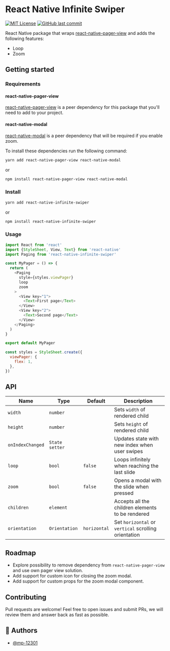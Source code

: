 # React Native Infinite Swiper

[![MIT License](https://img.shields.io/apm/l/atomic-design-ui)](https://github.com/Gaspard-Bruno/react-native-infinite-swiper/blob/main/LICENSE)
[![GitHub last commit](https://img.shields.io/github/last-commit/Gaspard-Bruno/react-native-infinite-swiper)](https://github.com/Gaspard-Bruno/react-native-infinite-swiper/graphs/commit-activity)

React Native package that wraps [react-native-pager-view](https://github.com/callstack/react-native-pager-view) and adds the following features:

- Loop
- Zoom


## Getting started

### Requirements

#### react-native-pager-view
[react-native-pager-view](https://github.com/callstack/react-native-pager-view) is a peer dependency for this package that you'll need to add to your project.

#### react-native-modal
[react-native-modal](https://github.com/react-native-modal/react-native-modal) is a peer dependency that will be required if you enable zoom.

To install these dependencies run the following command:

```sh
yarn add react-native-pager-view react-native-modal

```
or
```sh
npm install react-native-pager-view react-native-modal
```

### Install
```sh
yarn add react-native-infinite-swiper
```
or
```sh
npm install react-native-infinite-swiper
```

### Usage
```js
import React from 'react'
import {StyleSheet, View, Text} from 'react-native'
import Paging from 'react-native-infinite-swiper'

const MyPager = () => {
  return (
    <Paging 
      style={styles.viewPager} 
      loop
      zoom
    >
      <View key="1">
        <Text>First page</Text>
      </View>
      <View key="2">
        <Text>Second page</Text>
      </View>
    </Paging>
  )
}

export default MyPager

const styles = StyleSheet.create({
  viewPager: {
    flex: 1,
  },
})
```

## API
| Name                                | Type             | Default                        | Description                                                       
| ----------------------------------- | ---------------- | ------------------------------ | ------------------------------------------
| `width`             | `number`      |                  | Sets `width` of rendered child
| `height`            | `number`      |                  | Sets `height` of rendered child
| `onIndexChanged`    | `State setter`|                  | Updates state with new index when user swipes
| `loop`              | `bool`        | `false`          | Loops infinitely when reaching the last slide 
| `zoom`              | `bool`        | `false`          | Opens a modal with the slide when pressed
| `children`          | `element`     |                  | Accepts all the children elements to be rendered
| `orientation`       | `Orientation` | `horizontal`     | Set `horizontal` or `vertical` scrolling orientation

## Roadmap
- Explore possibility to remove dependency from `react-native-pager-view` and use own pager view solution.
- Add support for custom icon for closing the zoom modal.
- Add support for custom props for the zoom modal component.

## Contributing
Pull requests are welcome! Feel free to open issues and submit PRs, we will review them and answer back as fast as possible.

## 🚀 Authors

- [@mp-12301](https://github.com/mp-12301)
